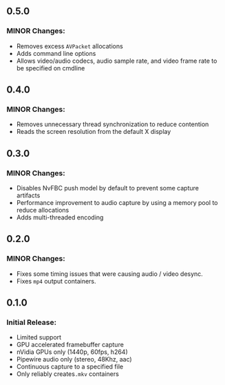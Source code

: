 ## 0.5.0
### MINOR Changes:
- Removes excess `AVPacket` allocations
- Adds command line options
- Allows video/audio codecs, audio sample rate, and video frame rate to be specified on cmdline

## 0.4.0
### MINOR Changes:
- Removes unnecessary thread synchronization to reduce contention
- Reads the screen resolution from the default X display

## 0.3.0
### MINOR Changes:
- Disables NvFBC push model by default to prevent some capture artifacts
- Performance improvement to audio capture by using a memory pool to reduce allocations
- Adds multi-threaded encoding

## 0.2.0
### MINOR Changes:
- Fixes some timing issues that were causing audio / video desync.
- Fixes `mp4` output containers.

## 0.1.0
### Initial Release:
- Limited support
- GPU accelerated framebuffer capture
- nVidia GPUs only (1440p, 60fps, h264)
- Pipewire audio only (stereo, 48Khz, aac)
- Continuous capture to a specified file
- Only reliably creates`.mkv` containers

